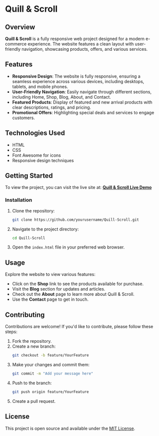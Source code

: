 # Quill & Scroll

## Overview
**Quill & Scroll** is a fully responsive web project designed for a modern e-commerce experience. The website features a clean layout with user-friendly navigation, showcasing products, offers, and various services.

## Features
- **Responsive Design**: The website is fully responsive, ensuring a seamless experience across various devices, including desktops, tablets, and mobile phones.
- **User-Friendly Navigation**: Easily navigate through different sections, including Home, Shop, Blog, About, and Contact.
- **Featured Products**: Display of featured and new arrival products with clear descriptions, ratings, and pricing.
- **Promotional Offers**: Highlighting special deals and services to engage customers.

## Technologies Used
- HTML
- CSS
- Font Awesome for icons
- Responsive design techniques

## Getting Started
To view the project, you can visit the live site at:
[**Quill & Scroll Live Demo**](https://uvic19.github.io/Quill-Scroll/)

### Installation
1. Clone the repository:
   ```bash
   git clone https://github.com/yourusername/Quill-Scroll.git
   ```
2. Navigate to the project directory:
   ```bash
   cd Quill-Scroll
   ```
3. Open the `index.html` file in your preferred web browser.

## Usage
Explore the website to view various features:
- Click on the **Shop** link to see the products available for purchase.
- Visit the **Blog** section for updates and articles.
- Check out the **About** page to learn more about Quill & Scroll.
- Use the **Contact** page to get in touch.

## Contributing
Contributions are welcome! If you'd like to contribute, please follow these steps:
1. Fork the repository.
2. Create a new branch:
   ```bash
   git checkout -b feature/YourFeature
   ```
3. Make your changes and commit them:
   ```bash
   git commit -m "Add your message here"
   ```
4. Push to the branch:
   ```bash
   git push origin feature/YourFeature
   ```
5. Create a pull request.

## License
This project is open source and available under the [MIT License](LICENSE).
